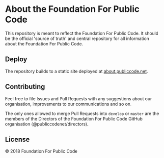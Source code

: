 # About the Foundation For Public Code

This repository is meant to reflect the Foundation For Public Code.
It should be the official 'source of truth' and central repository for all information about the Foundation For Public Code.

## Deploy

The repository builds to a static site deployed at [about.publiccode.net](http://about.publiccode.net/).

## Contributing

Feel free to file Issues and Pull Requests with any suggestions about our organisation, improvements to our communications and so on.

The only ones allowed to merge Pull Requests into `develop` or `master` are the members of the Directors of the Foundation For Public Code GitHub organisation (@publiccodenet/directors).

## License

© 2018 Foundation For Public Code
